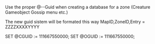 
Use the proper @--Guid when creating a database for a zone (Creature Gameobject Gossip menu etc.)

The new guid sistem will be formated this way MapID,ZoneID,Entry = ZZZZXXXXYYYY

SET @CGUID := 111667550000;
SET @OGUID := 111667550000;
